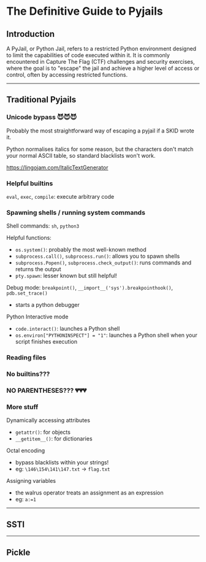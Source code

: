 # The Definitive Guide to Pyjails

## Introduction

A PyJail, or Python Jail, refers to a restricted Python environment designed to limit the capabilities of code executed within it. It is commonly encountered in Capture The Flag (CTF) challenges and security exercises, where the goal is to "escape" the jail and achieve a higher level of access or control, often by accessing restricted functions.

---
## Traditional Pyjails

### Unicode bypass 😈😈😈
Probably the most straightforward way of escaping a pyjail if a SKID wrote it.  

Python normalises italics for some reason, but the characters don't match your normal ASCII table, so standard blacklists won't work.  

https://lingojam.com/ItalicTextGenerator

### Helpful builtins

`eval`, `exec`, `compile`: execute arbitrary code

### Spawning shells / running system commands

Shell commands: `sh`, `python3`

Helpful functions:
- `os.system()`: probably the most well-known method     
- `subprocess.call()`, `subprocess.run()`: allows you to spawn shells
- `subprocess.Popen()`, `subprocess.check_output()`: runs commands and returns the output
- `pty.spawn`: lesser known but still helpful!

Debug mode: `breakpoint()`, `__import__('sys').breakpointhook()`, `pdb.set_trace()`
- starts a python debugger

Python Interactive mode
- `code.interact()`: launches a Python shell
- `os.environ["PYTHONINSPECT"] = "1"`: launches a Python shell when your script finishes execution

### Reading files

### No builtins???

### NO PARENTHESES??? 💔💔💔

### More stuff

Dynamically accessing attributes
- `getattr()`: for objects
- `__getitem__()`: for dictionaries

Octal encoding
- bypass blacklists within your strings!
- eg: `\146\154\141\147.txt` -> `flag.txt`

Assigning variables
- the walrus operator treats an assignment as an expression
- eg: `a:=1`

---
## SSTI

---
## Pickle